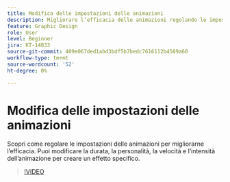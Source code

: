 ```yaml
---
title: Modifica delle impostazioni delle animazioni
description: Migliorare l’efficacia delle animazioni regolando le impostazioni
feature: Graphic Design
role: User
level: Beginner
jira: KT-14833
source-git-commit: 409e067ded1abd3bdf5b7bedc7616112b4589a60
workflow-type: tm+mt
source-wordcount: '52'
ht-degree: 0%

---
```


# Modifica delle impostazioni delle animazioni

Scopri come regolare le impostazioni delle animazioni per migliorarne l’efficacia. Puoi modificare la durata, la personalità, la velocità e l’intensità dell’animazione per creare un effetto specifico.

>[!VIDEO](https://video.tv.adobe.com/v/3426977?quality=12&learn=on&hidetitle=true)
